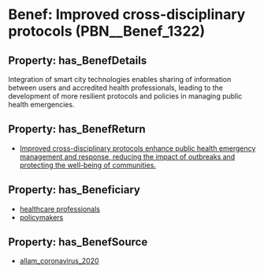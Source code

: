 # Benef: __Improved cross-disciplinary protocols__ (PBN__Benef_1322)

## Property: has_BenefDetails

Integration of smart city technologies enables sharing of information between users and accredited health professionals, leading to the development of more resilient protocols and policies in managing public health emergencies.

## Property: has_BenefReturn

* [Improved cross-disciplinary protocols enhance public health emergency management and response, reducing the impact of outbreaks and protecting the well-being of communities.](../BenefReturn/PBN__BenefReturn_1494)

## Property: has_Beneficiary

* [healthcare professionals](../Stakeholder/PBN__Stakeholder_32)
* [policymakers](../Stakeholder/PBN__Stakeholder_126)

## Property: has_BenefSource

* [allam_coronavirus_2020](../Article/PBN__Article_280)

